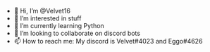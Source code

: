 - 👋 Hi, I’m @Velvet16
- 👀 I’m interested in stuff
- 🌱 I’m currently learning Python
- 💞️ I’m looking to collaborate on discord bots
- 📫 How to reach me: My discord is Velvet#4023 and Eggo#4626

<!---
Velvet16/Velvet16 is a ✨ special ✨ repository because its `README.md` (this file) appears on your GitHub profile.
You can click the Preview link to take a look at your changes.
--->

